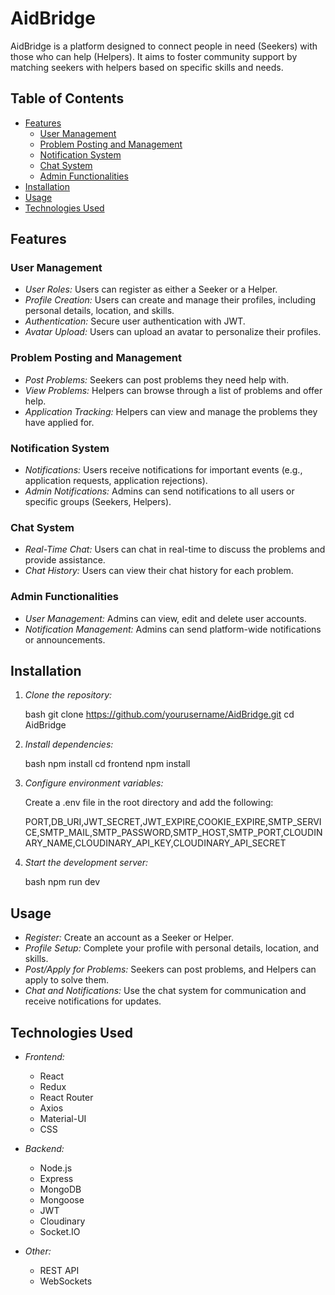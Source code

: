 # AidBridge

AidBridge is a platform designed to connect people in need (Seekers) with those who can help (Helpers). It aims to foster community support by matching seekers with helpers based on specific skills and needs.

## Table of Contents

- [Features](#features)
  - [User Management](#user-management)
  - [Problem Posting and Management](#problem-posting-and-management)
  - [Notification System](#notification-system)
  - [Chat System](#chat-system)
  - [Admin Functionalities](#admin-functionalities)
- [Installation](#installation)
- [Usage](#usage)
- [Technologies Used](#technologies-used)

## Features

### User Management

- *User Roles:* Users can register as either a Seeker or a Helper.
- *Profile Creation:* Users can create and manage their profiles, including personal details, location, and skills.
- *Authentication:* Secure user authentication with JWT.
- *Avatar Upload:* Users can upload an avatar to personalize their profiles.

### Problem Posting and Management

- *Post Problems:* Seekers can post problems they need help with.
- *View Problems:* Helpers can browse through a list of problems and offer help.
- *Application Tracking:* Helpers can view and manage the problems they have applied for.

### Notification System

- *Notifications:* Users receive notifications for important events (e.g., application requests, application rejections).
- *Admin Notifications:* Admins can send notifications to all users or specific groups (Seekers, Helpers).

### Chat System

- *Real-Time Chat:* Users can chat in real-time to discuss the problems and provide assistance.
- *Chat History:* Users can view their chat history for each problem.

### Admin Functionalities

- *User Management:* Admins can view, edit and delete user accounts.
- *Notification Management:* Admins can send platform-wide notifications or announcements.

## Installation

1. *Clone the repository:*

   bash
   git clone https://github.com/yourusername/AidBridge.git
   cd AidBridge
   

2. *Install dependencies:*

   bash
   npm install
   cd frontend
   npm install
   

3. *Configure environment variables:*

   Create a .env file in the root directory and add the following:

   PORT,DB_URI,JWT_SECRET,JWT_EXPIRE,COOKIE_EXPIRE,SMTP_SERVICE,SMTP_MAIL,SMTP_PASSWORD,SMTP_HOST,SMTP_PORT,CLOUDINARY_NAME,CLOUDINARY_API_KEY,CLOUDINARY_API_SECRET

   

4. *Start the development server:*

   bash
   npm run dev
   

## Usage

- *Register:* Create an account as a Seeker or Helper.
- *Profile Setup:* Complete your profile with personal details, location, and skills.
- *Post/Apply for Problems:* Seekers can post problems, and Helpers can apply to solve them.
- *Chat and Notifications:* Use the chat system for communication and receive notifications for updates.

## Technologies Used

- *Frontend:*
  - React
  - Redux
  - React Router
  - Axios
  - Material-UI
  - CSS

- *Backend:*
  - Node.js
  - Express
  - MongoDB
  - Mongoose
  - JWT
  - Cloudinary
  - Socket.IO

- *Other:*
  - REST API
  - WebSockets

